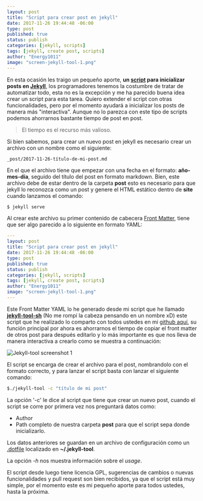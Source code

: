 ```yaml
---
layout: post
title: "Script para crear post en jekyll"
date: 2017-11-26 19:44:48 -06:00
type: post
published: true
status: publish
categories: [jekyll, scripts]
tags: [jekyll, create post, scripts]
author: "Energy1011"
image: "screen-jekyll-tool-1.png"
---
```


En esta ocasión les traigo un pequeño aporte, __un [script](https://github.com/Energy1011/jekyll-tool-sh) para inicializar posts en [Jekyll](https://jekyllrb.com/)__, los programadores tenemos la costumbre de tratar de automatizar todo, esta no es la excepción y me ha parecido buena idea crear un script para esta tarea. Quiero extender el script con otras funcionalidades, pero por el momento ayudará a inicializar los posts de manera más "interactiva". Aunque no lo parezca con este tipo de scripts podemos ahorrarnos bastante tiempo de post en post.

> El tiempo es el recurso más valioso.

Si bien sabemos, para crear un nuevo post en jekyll es necesario crear un archivo con un nombre como el siguiente:
```
_post/2017-11-26-título-de-mi-post.md
```
En el que el archivo tiene que empezar con una fecha en el formato: __año-mes-día__, seguido del título del post en formato markdown. Bien, este archivo debe de estar dentro de la carpeta __post__ esto es necesario para que jekyll lo reconozca como un post y genere el HTML estático dentro de __site__ cuando lanzamos el comando:
```bash
$ jekyll serve
```
Al crear este archivo su primer contenido de cabecera [Front Matter](https://jekyllrb.com/docs/frontmatter/), tiene que ser algo parecido a lo siguiente en formato YAML:
```YAML
---
layout: post
title: "Script para crear post en jekyll"
date: 2017-11-26 19:44:48 -06:00
type: post
published: true
status: publish
categories: [jekyll, scripts]
tags: [jekyll, create post, scripts]
author: "Energy1011"
image: "screen-jekyll-tool-1.png"
---
```
Este Front Matter YAML lo he generado desde mi script que he llamado __[jekyll-tool-sh](https://github.com/Energy1011/jekyll-tool-sh)__ (No me rompí la cabeza pensando en un nombre xD) este script que he realizado lo comparto con todos ustedes en mi [github aquí](https://github.com/Energy1011/jekyll-tool-sh), su función principal por ahora es ahorrarnos el tiempo de copiar el front matter de otros post para después editarlo y lo más importante es que nos lleva de manera interactiva a crearlo como se muestra a continuación:


![Jekyll-tool screenshot 1](/monsterpenguin/assets/screen-jekyll-tool-1.png)

El script se encarga de crear el archivo para el post, nombrandolo con el formato correcto, y para lanzar el script basta con lanzar el siguiente comando:
```bash
$./jekyll-tool -c "título de mi post"
```

La opción '-c' le dice al script que tiene que crear un nuevo post, cuando el script se corre por primera vez nos preguntará datos como:
- Author
- Path completo de nuestra carpeta __post__ para que el script sepa donde inicializarlo.

Los datos anteriores se guardan en un archivo de configuración como un [.dotfile]() localizado en __~/.jekyll-tool__. 

La opción _-h_ nos muestra información sobre el _usage_.

El script desde luego tiene licencia GPL, sugerencias de cambios o nuevas funcionalidades y pull request son bien recibidos, ya que el script está muy simple, por el momento este es mi pequeño aporte para todos ustedes, hasta la próxima.

